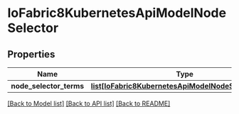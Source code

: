 # IoFabric8KubernetesApiModelNodeSelector

## Properties
Name | Type | Description | Notes
------------ | ------------- | ------------- | -------------
**node_selector_terms** | [**list[IoFabric8KubernetesApiModelNodeSelectorTerm]**](IoFabric8KubernetesApiModelNodeSelectorTerm.md) |  | [optional] 

[[Back to Model list]](../README.md#documentation-for-models) [[Back to API list]](../README.md#documentation-for-api-endpoints) [[Back to README]](../README.md)

